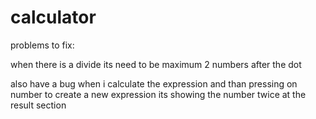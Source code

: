 # calculator

problems to fix:

when there is a divide its need to be maximum 2 numbers after the dot

also have a bug when i calculate the expression and than pressing on number to create a new expression its showing the number twice at the result section